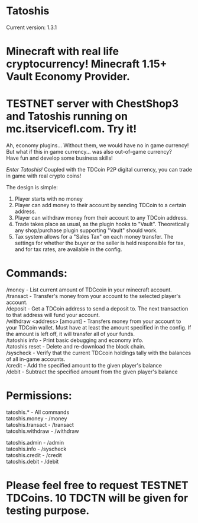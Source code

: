 Tatoshis
=

Current version: 1.3.1

Minecraft with real life cryptocurrency! Minecraft 1.15+ Vault Economy Provider.
=
TESTNET server with ChestShop3 and Tatoshis running on mc.itservicefl.com. Try it!
=

Ah, economy plugins... Without them, we would have no in game currency! But what if this in game currency... was also out-of-game currency?  
Have fun and develop some business skills!

*Enter Tatoshis!*
Coupled with the TDCoin P2P digital currency, you can trade in game with real crypto coins!

The design is simple:  
1) Player starts with no money  
2) Player can add money to their account by sending TDCoin to a certain address.  
3) Player can withdraw money from their account to any TDCoin address.  
4) Trade takes place as usual, as the plugin hooks to "Vault". Theoretically any shop/purchase plugin supporting "Vault" should work.  
5) Tax system allows for a "Sales Tax" on each money transfer. The settings for whether the buyer or the seller is held responsible for tax, and for tax rates, are available in the config.  

Commands:  
=
/money - List current amount of TDCcoin in your minecraft account.  
/transact <player> <amount> - Transfer's money from your account to the selected player's account.  
/deposit - Get a TDCoin address to send a deposit to. The next transaction to that address will fund your account.  
/withdraw \<address\> [amount] - Transfers money from your account to your TDCoin wallet. Must have at least the amount specified in the config. If the amount is left off, it will transfer all of your funds.  
/tatoshis info - Print basic debugging and economy info.  
/tatoshis reset - Delete and re-download the block chain.  
/syscheck - Verify that the current TDCcoin holdings tally with the balances of all in-game accounts.  
/credit <player> <amount> - Add the specified amount to the given player's balance  
/debit <player> <amount> - Subtract the specified amount from the given player's balance  

Permissions:
=
tatoshis.* - All commands  
tatoshis.money - /money  
tatoshis.transact - /transact  
tatoshis.withdraw - /withdraw

tatoshis.admin - /admin  
tatoshis.info - /syscheck  
tatoshis.credit - /credit  
tatoshis.debit - /debit

Please feel free to request TESTNET TDCoins. 10 TDCTN will be given for testing purpose.
=
